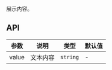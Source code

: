 展示内容。


## API

| 参数      | 说明               | 类型             | 默认值  |
| --------- | ------------------ | ---------------- | ------- |
| value      | 文本内容      | `string`      | -      |


